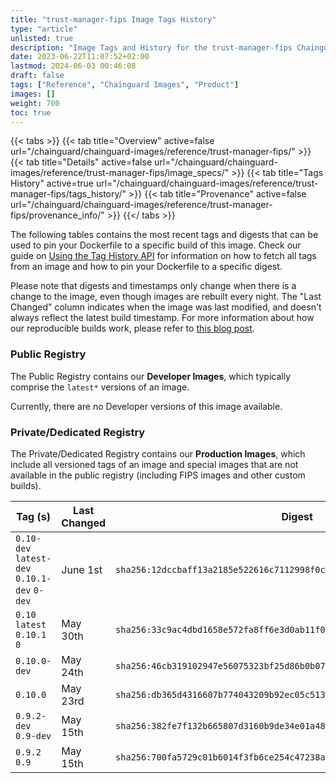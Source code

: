 ```yaml
---
title: "trust-manager-fips Image Tags History"
type: "article"
unlisted: true
description: "Image Tags and History for the trust-manager-fips Chainguard Image"
date: 2023-06-22T11:07:52+02:00
lastmod: 2024-06-03 00:46:08
draft: false
tags: ["Reference", "Chainguard Images", "Product"]
images: []
weight: 700
toc: true
---
```


{{< tabs >}}
{{< tab title="Overview" active=false url="/chainguard/chainguard-images/reference/trust-manager-fips/" >}}
{{< tab title="Details" active=false url="/chainguard/chainguard-images/reference/trust-manager-fips/image_specs/" >}}
{{< tab title="Tags History" active=true url="/chainguard/chainguard-images/reference/trust-manager-fips/tags_history/" >}}
{{< tab title="Provenance" active=false url="/chainguard/chainguard-images/reference/trust-manager-fips/provenance_info/" >}}
{{</ tabs >}}

The following tables contains the most recent tags and digests that can be used to pin your Dockerfile to a specific build of this image. Check our guide on [Using the Tag History API](/chainguard/chainguard-images/using-the-tag-history-api/) for information on how to fetch all tags from an image and how to pin your Dockerfile to a specific digest.

Please note that digests and timestamps only change when there is a change to the image, even though images are rebuilt every night. The "Last Changed" column indicates when the image was last modified, and doesn't always reflect the latest build timestamp. For more information about how our reproducible builds work, please refer to [this blog post](https://www.chainguard.dev/unchained/reproducing-chainguards-reproducible-image-builds).

### Public Registry
The Public Registry contains our **Developer Images**, which typically comprise the `latest*` versions of an image.

Currently, there are no Developer versions of this image available.

### Private/Dedicated Registry
The Private/Dedicated Registry contains our **Production Images**, which include all versioned tags of an image and special images that are not available in the public registry (including FIPS images and other custom builds).

| Tag (s)                                       | Last Changed | Digest                                                                    |
|-----------------------------------------------|--------------|---------------------------------------------------------------------------|
|  `0.10-dev` `latest-dev` `0.10.1-dev` `0-dev` | June 1st     | `sha256:12dccbaff13a2185e522616c7112998f0cddc46838ba14dc60ba2f5b602d4ffe` |
|  `0.10` `latest` `0.10.1` `0`                 | May 30th     | `sha256:33c9ac4dbd1658e572fa8ff6e3d0ab11f0177e2a76eeddca8c12e8cd887d89bc` |
|  `0.10.0-dev`                                 | May 24th     | `sha256:46cb319102947e56075323bf25d86b0b074d3ba79971c7e67bc5047de272abd9` |
|  `0.10.0`                                     | May 23rd     | `sha256:db365d4316607b774043209b92ec05c513c4a93aff39f5529eab0c871d50a18f` |
|  `0.9.2-dev` `0.9-dev`                        | May 15th     | `sha256:382fe7f132b665807d3160b9de34e01a48d6bbf7df91e7c813f1b6047fef584f` |
|  `0.9.2` `0.9`                                | May 15th     | `sha256:700fa5729c01b6014f3fb6ce254c47238aae89230b1b8037b4bf56ee291ec3aa` |

